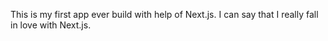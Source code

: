 This is my first app ever build with help of Next.js. I can say that I really fall in love with Next.js.
